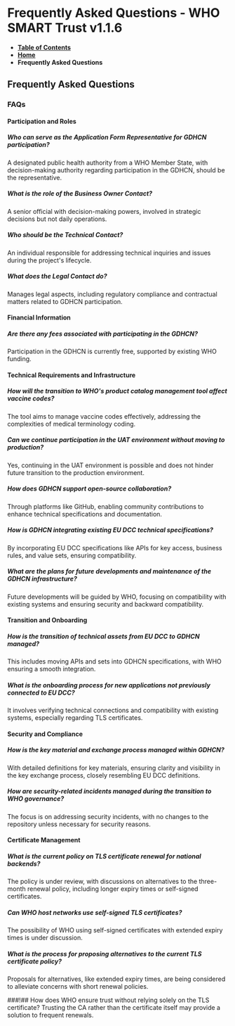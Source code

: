 # Frequently Asked Questions - WHO SMART Trust v1.1.6

* [**Table of Contents**](toc.md)
* [**Home**](index.md)
* **Frequently Asked Questions**

## Frequently Asked Questions

### FAQs

#### Participation and Roles

##### Who can serve as the Application Form Representative for GDHCN participation?

A designated public health authority from a WHO Member State, with decision-making authority regarding participation in the GDHCN, should be the representative.

##### What is the role of the Business Owner Contact?

A senior official with decision-making powers, involved in strategic decisions but not daily operations.

##### Who should be the Technical Contact?

An individual responsible for addressing technical inquiries and issues during the project's lifecycle.

##### What does the Legal Contact do?

Manages legal aspects, including regulatory compliance and contractual matters related to GDHCN participation.

#### Financial Information

##### Are there any fees associated with participating in the GDHCN?

Participation in the GDHCN is currently free, supported by existing WHO funding.

#### Technical Requirements and Infrastructure

##### How will the transition to WHO's product catalog management tool affect vaccine codes?

The tool aims to manage vaccine codes effectively, addressing the complexities of medical terminology coding.

##### Can we continue participation in the UAT environment without moving to production?

Yes, continuing in the UAT environment is possible and does not hinder future transition to the production environment.

##### How does GDHCN support open-source collaboration?

Through platforms like GitHub, enabling community contributions to enhance technical specifications and documentation.

##### How is GDHCN integrating existing EU DCC technical specifications?

By incorporating EU DCC specifications like APIs for key access, business rules, and value sets, ensuring compatibility.

##### What are the plans for future developments and maintenance of the GDHCN infrastructure?

Future developments will be guided by WHO, focusing on compatibility with existing systems and ensuring security and backward compatibility.

#### Transition and Onboarding

##### How is the transition of technical assets from EU DCC to GDHCN managed?

This includes moving APIs and sets into GDHCN specifications, with WHO ensuring a smooth integration.

##### What is the onboarding process for new applications not previously connected to EU DCC?

It involves verifying technical connections and compatibility with existing systems, especially regarding TLS certificates.

#### Security and Compliance

##### How is the key material and exchange process managed within GDHCN?

With detailed definitions for key materials, ensuring clarity and visibility in the key exchange process, closely resembling EU DCC definitions.

##### How are security-related incidents managed during the transition to WHO governance?

The focus is on addressing security incidents, with no changes to the repository unless necessary for security reasons.

#### Certificate Management

##### What is the current policy on TLS certificate renewal for national backends?

The policy is under review, with discussions on alternatives to the three-month renewal policy, including longer expiry times or self-signed certificates.

##### Can WHO host networks use self-signed TLS certificates?

The possibility of WHO using self-signed certificates with extended expiry times is under discussion.

##### What is the process for proposing alternatives to the current TLS certificate policy?

Proposals for alternatives, like extended expiry times, are being considered to alleviate concerns with short renewal policies.

###!## How does WHO ensure trust without relying solely on the TLS certificate? Trusting the CA rather than the certificate itself may provide a solution to frequent renewals.

